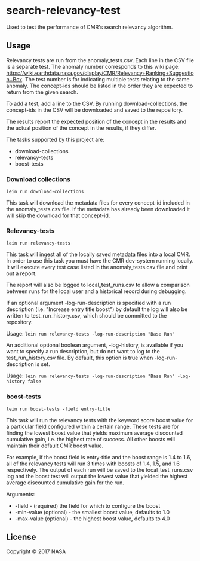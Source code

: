 # search-relevancy-test

Used to test the performance of CMR's search relevancy algorithm.

## Usage

Relevancy tests are run from the anomaly_tests.csv. Each line in the CSV file is a separate test. The anomaly number corresponds to this wiki page: https://wiki.earthdata.nasa.gov/display/CMR/Relevancy+Ranking+Suggestion+Box. The test number is for indicating multiple tests relating to the same anomaly. The concept-ids should be listed in the order they are expected to return from the given search.

To add a test, add a line to the CSV. By running download-collections, the concept-ids in the CSV will be downloaded and saved to the repository.

The results report the expected position of the concept in the results and the actual position of the concept in the results, if they differ.

The tasks supported by this project are:
* download-collections
* relevancy-tests
* boost-tests

### Download collections

`lein run download-collections`

This task will download the metadata files for every concept-id included in the anomaly_tests.csv file. If the metadata has already been downloaded it will skip the download for that concept-id.

### Relevancy-tests

`lein run relevancy-tests`

This task will ingest all of the locally saved metadata files into a local CMR. In order to use this task you must have the CMR dev-system running locally. It will execute every test case listed in the anomaly_tests.csv file and print out a report.

The report will also be logged to local_test_runs.csv to allow a comparison between runs for the local user and a historical record during debugging.

If an optional argument -log-run-description is specified with a run description (i.e. "Increase entry title boost") by default the log will also be written to test_run_history.csv, which should be committed to the repository.

Usage: `lein run relevancy-tests -log-run-description "Base Run"`

An additional optional boolean argument, -log-history, is available if you want to specify a run description, but do not want to log to the test_run_history.csv file. By default, this option is true when -log-run-description is set.

Usage: `lein run relevancy-tests -log-run-description "Base Run" -log-history false`

### boost-tests

`lein run boost-tests -field entry-title`

This task will run the relevancy tests with the keyword score boost value for a particular field configured within a certain range. These tests are for finding the lowest boost value that yields maximum average discounted cumulative gain, i.e. the highest rate of success. All other boosts will maintain their default CMR boost value.

For example, if the boost field is entry-title and the boost range is 1.4 to 1.6, all of the relevancy tests will run 3 times with boosts of 1.4, 1.5, and 1.6 respectively. The output of each run will be saved to the local_test_runs.csv log and the boost test will output the lowest value that yielded the highest average discounted cumulative gain for the run.

Arguments:
* -field - (required) the field for which to configure the boost
* -min-value (optional) - the smallest boost value, defaults to 1.0
* -max-value (optional) - the highest boost value, defaults to 4.0

## License

Copyright © 2017 NASA
